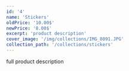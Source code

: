 ```yaml
---
id: '4'
name: 'Stickers'
oldPrice: '10.00$'
newPrice: '8.00$'
excerpt: 'product description'
cover_image: '/img/collections/IMG_8091.JPG'
collection_path: '/collections/stickers'
---
```

full product description